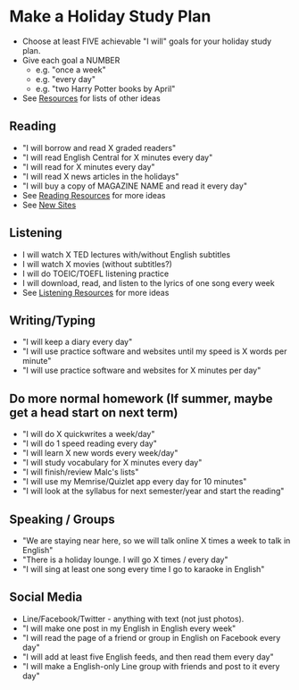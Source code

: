 # Make a Holiday Study Plan
* Choose at least FIVE achievable "I will" goals for your holiday study plan.
* Give each goal a NUMBER
    * e.g. "once a week"
    * e.g. "every day"
    * e.g. "two Harry Potter books by April"
* See [Resources](Index-Resources) for lists of other ideas

## Reading
* "I will borrow and read X graded readers"
* "I will read English Central for X minutes every day"
* "I will read for X minutes every day"
* "I will read X news articles in the holidays"
* "I will buy a copy of MAGAZINE NAME and read it every day"
* See [Reading Resources](Resources-Reading) for more ideas
* See [New Sites](Resources-NewsSites)

## Listening
* I will watch X TED lectures with/without English subtitles
* I will watch X movies (without subtitles?)
* I will do TOEIC/TOEFL listening practice
* I will download, read, and listen to the lyrics of one song every week
* See [Listening Resources](Resources-Listening) for more ideas

## Writing/Typing
* "I will keep a diary every day"
* "I will use practice software and websites until my speed is X words per minute"
* "I will use practice software and websites for X minutes per day"

## Do more normal homework (If summer, maybe get a head start on next term)
* "I will do X quickwrites a week/day"
* "I will do 1 speed reading every day"
* "I will learn X new words every week/day"
* "I will study vocabulary for X minutes every day"
* "I will finish/review Malc's lists"
* "I will use my Memrise/Quizlet app every day for 10 minutes"
* "I will look at the syllabus for next semester/year and start the reading"

## Speaking / Groups
* "We are staying near here, so we will talk online X times a week to talk in English"
* "There is a holiday lounge. I will go X times / every day"
* "I will sing at least one song every time I go to karaoke in English"

## Social Media
* Line/Facebook/Twitter - anything with text (not just photos). 
* "I will make one post in my English in English every week"
* "I will read the page of a friend or group in English on Facebook every day"
* "I will add at least five English feeds, and then read them every day"
* "I will make a English-only Line group with friends and post to it every day"